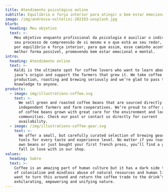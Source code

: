 ```yaml
---
title: Atendimento psicológico online
subtitle: Equilíbrio e força interior para atingir o bem estar emocional e mental
image: /img/andressa-voltolini-202193-unsplash.jpg
blurb:
  heading: Meu objetivo
  text: >-
    Meu objetivo enquanto profissional da psicologia é auxiliar o indivíduo em
    seu processo de compreensão de si mesmo e o que está ao seu redor, buscando
    por equilíbrio e força interior, para que assim, esse caminho aconteça da
    melhor forma possível, promovendo bem estar emocional e mental.
intro:
  heading: Atendimento online
  text: >-
    Kaldi is the ultimate spot for coffee lovers who want to learn about their
    java’s origin and support the farmers that grew it. We take coffee
    production, roasting and brewing seriously and we’re glad to pass that
    knowledge to anyone.
products:
  - image: img/illustrations-coffee.svg
    text: >-
      We sell green and roasted coffee beans that are sourced directly from
      independent farmers and farm cooperatives. We’re proud to offer a variety
      of coffee beans grown with great care for the environment and local
      communities. Check our post or contact us directly for current
      availability.
  - image: /img/illustrations-coffee-gear.svg
    text: >-
      We offer a small, but carefully curated selection of brewing gear and
      tools for every taste and experience level. No matter if you roast your
      own beans or just bought your first french press, you’ll find a gadget to
      fall in love with in our shop.
values:
  heading: Sobre
  text: >-
    Coffee is an amazing part of human culture but it has a dark side too – one
    of colonialism and mindless abuse of natural resources and human lives. We
    want to turn this around and return the coffee trade to the drink’s
    exhilarating, empowering and unifying nature.
---
```


